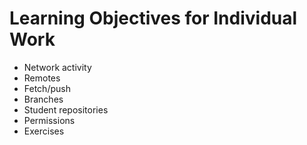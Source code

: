 # Learning Objectives for Individual Work

* Network activity
* Remotes
* Fetch/push
* Branches
* Student repositories
* Permissions
* Exercises
